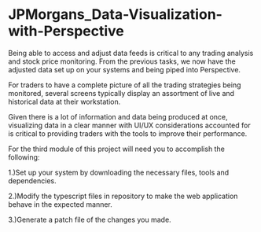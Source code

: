# JPMorgans_Data-Visualization-with-Perspective

Being able to access and  adjust data feeds is critical to any trading analysis and stock price monitoring. From the previous tasks, we now have the adjusted data set up on your systems and being piped into Perspective.

For traders to have a complete picture of all the trading strategies being monitored, several screens typically display an assortment of live and historical data at their workstation.

Given there is a lot of information and data being produced at once, visualizing data in a clear manner with UI/UX considerations accounted for is critical to providing traders with the tools to improve their performance.


For the third module of this project will need you to accomplish the following:

1.)Set up your system by downloading the necessary files, tools and dependencies.

2.)Modify the typescript files in repository to make the web application behave in the expected manner.

3.)Generate a patch file of the changes you made.
